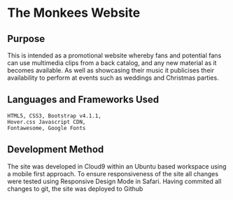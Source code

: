 # The Monkees Website

## Purpose 
This is intended as a promotional website whereby fans and potential fans can 
use multimedia clips from a back catalog, and any new material as 
it becomes available. As well as showcasing their music it publicises their 
availability to perform at events such as weddings and Christmas parties.
    
## Languages and Frameworks Used
    HTML5, CSS3, Bootstrap v4.1.1,
    Hover.css Javascript CDN,
    Fontawesome, Google Fonts

## Development Method
The site was developed in Cloud9 within an Ubuntu based workspace using a mobile 
first approach. To ensure responsiveness of the site all changes were tested 
using Responsive Design Mode in Safari. Having commited all changes to git, the 
site was deployed to Github